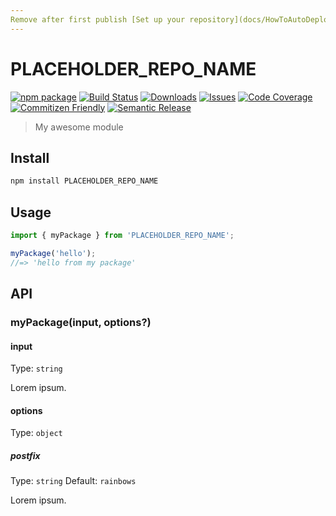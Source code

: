```yaml
---
Remove after first publish [Set up your repository](docs/HowToAutoDeploy.md)
---
```


# PLACEHOLDER_REPO_NAME

[![npm package][npm-img]][npm-url]
[![Build Status][build-img]][build-url]
[![Downloads][downloads-img]][downloads-url]
[![Issues][issues-img]][issues-url]
[![Code Coverage][codecov-img]][codecov-url]
[![Commitizen Friendly][commitizen-img]][commitizen-url]
[![Semantic Release][semantic-release-img]][semantic-release-url]

> My awesome module

## Install

```bash
npm install PLACEHOLDER_REPO_NAME
```

## Usage

```ts
import { myPackage } from 'PLACEHOLDER_REPO_NAME';

myPackage('hello');
//=> 'hello from my package'
```

## API

### myPackage(input, options?)

#### input

Type: `string`

Lorem ipsum.

#### options

Type: `object`

##### postfix

Type: `string`
Default: `rainbows`

Lorem ipsum.

[build-img]: https://github.com/PLACEHOLDER_GITHUB_USER/PLACEHOLDER_REPO_NAME/actions/workflows/release.yml/badge.svg
[build-url]: https://github.com/PLACEHOLDER_GITHUB_USER/PLACEHOLDER_REPO_NAME/actions/workflows/release.yml
[downloads-img]: https://img.shields.io/npm/dt/PLACEHOLDER_REPO_NAME
[downloads-url]: https://www.npmtrends.com/PLACEHOLDER_REPO_NAME
[npm-img]: https://img.shields.io/npm/v/PLACEHOLDER_REPO_NAME
[npm-url]: https://www.npmjs.com/package/PLACEHOLDER_REPO_NAME
[issues-img]: https://img.shields.io/github/issues/PLACEHOLDER_GITHUB_USER/PLACEHOLDER_REPO_NAME
[issues-url]: https://github.com/PLACEHOLDER_GITHUB_USER/PLACEHOLDER_REPO_NAME/issues
[codecov-img]: https://codecov.io/gh/PLACEHOLDER_GITHUB_USER/PLACEHOLDER_REPO_NAME/branch/main/graph/badge.svg
[codecov-url]: https://codecov.io/gh/PLACEHOLDER_GITHUB_USER/PLACEHOLDER_REPO_NAME
[semantic-release-img]: https://img.shields.io/badge/%20%20%F0%9F%93%A6%F0%9F%9A%80-semantic--release-e10079.svg
[semantic-release-url]: https://github.com/semantic-release/semantic-release
[commitizen-img]: https://img.shields.io/badge/commitizen-friendly-brightgreen.svg
[commitizen-url]: http://commitizen.github.io/cz-cli/
